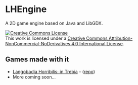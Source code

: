 # LHEngine

A 2D game engine based on Java and LibGDX.

<a rel="license" href="http://creativecommons.org/licenses/by-nc-nd/4.0/"><img alt="Creative Commons License" style="border-width:0" src="https://i.creativecommons.org/l/by-nc-nd/4.0/88x31.png" /></a><br />This work is licensed under a <a rel="license" href="http://creativecommons.org/licenses/by-nc-nd/4.0/">Creative Commons Attribution-NonCommercial-NoDerivatives 4.0 International License</a>.


## Games made with it 

* [Langobadia Horribilis: in Trebia](https://faust90.itch.io/lhit) - ([repo](https://github.com/FireBellyToad/LHIT.git))
* More coming soon...
